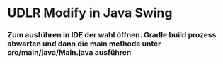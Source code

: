 # UDLR Modify in Java Swing

### Zum ausführen in IDE der wahl öffnen. Gradle build prozess abwarten und dann die main methode unter src/main/java/Main.java ausführen
